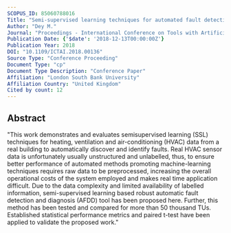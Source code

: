 ```yaml
---
SCOPUS_ID: 85060788016
Title: "Semi-supervised learning techniques for automated fault detection and diagnosis of HVAC systems"
Author: "Dey M."
Journal: "Proceedings - International Conference on Tools with Artificial Intelligence, ICTAI"
Publication Date: {'$date': '2018-12-13T00:00:00Z'}
Publication Year: 2018
DOI: "10.1109/ICTAI.2018.00136"
Source Type: "Conference Proceeding"
Document Type: "cp"
Document Type Description: "Conference Paper"
Affiliation: "London South Bank University"
Affiliation Country: "United Kingdom"
Cited by count: 12
---
```


## Abstract
"This work demonstrates and evaluates semisupervised learning (SSL) techniques for heating, ventilation and air-conditioning (HVAC) data from a real building to automatically discover and identify faults. Real HVAC sensor data is unfortunately usually unstructured and unlabelled, thus, to ensure better performance of automated methods promoting machine-learning techniques requires raw data to be preprocessed, increasing the overall operational costs of the system employed and makes real time application difficult. Due to the data complexity and limited availability of labelled information, semi-supervised learning based robust automatic fault detection and diagnosis (AFDD) tool has been proposed here. Further, this method has been tested and compared for more than 50 thousand TUs. Established statistical performance metrics and paired t-test have been applied to validate the proposed work."

